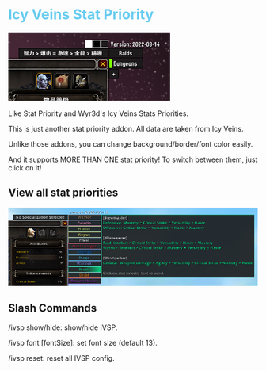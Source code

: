 # <font color="#69CCF0">Icy Veins Stat Priority</font>

![preview](https://raw.githubusercontent.com/enderneko/ImageUpload/master/202203142312494.png)

Like Stat Priority and Wyr3d's Icy Veins Stats Priorities.

This is just another stat priority addon. All data are taken from Icy Veins.

Unlike those addons, you can change background/border/font color easily.

And it supports MORE THAN ONE stat priority! To switch between them, just click on it!

## View all stat priorities

![all](https://raw.githubusercontent.com/enderneko/ImageUpload/master/202203142313459.png)

## Slash Commands

/ivsp show/hide: show/hide IVSP.

/ivsp font [fontSize]: set font size (default 13).

/ivsp reset: reset all IVSP config.
